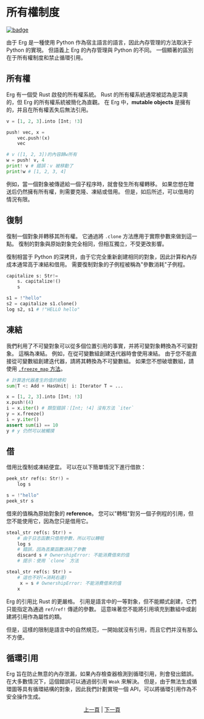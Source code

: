 # 所有權制度

[![badge](https://img.shields.io/endpoint.svg?url=https%3A%2F%2Fgezf7g7pd5.execute-api.ap-northeast-1.amazonaws.com%2Fdefault%2Fsource_up_to_date%3Fowner%3Derg-lang%26repos%3Derg%26ref%3Dmain%26path%3Ddoc/EN/syntax/18_ownership.md%26commit_hash%3D06f8edc9e2c0cee34f6396fd7c64ec834ffb5352)](https://gezf7g7pd5.execute-api.ap-northeast-1.amazonaws.com/default/source_up_to_date?owner=erg-lang&repos=erg&ref=main&path=doc/EN/syntax/18_ownership.md&commit_hash=06f8edc9e2c0cee34f6396fd7c64ec834ffb5352)

由于 Erg 是一種使用 Python 作為宿主語言的語言，因此內存管理的方法取決于 Python 的實現。
但語義上 Erg 的內存管理與 Python 的不同。 一個顯著的區別在于所有權制度和禁止循環引用。

## 所有權

Erg 有一個受 Rust 啟發的所有權系統。
Rust 的所有權系統通常被認為是深奧的，但 Erg 的所有權系統被簡化為直觀。
在 Erg 中，__mutable objects__ 是擁有的，并且在所有權丟失后無法引用。

```python
v = [1, 2, 3].into [Int; !3]

push! vec, x =
    vec.push!(x)
    vec

# v ([1, 2, 3])的內容歸w所有
w = push! v, 4
print! v # 錯誤：v 被移動了
print!w # [1, 2, 3, 4]
```

例如，當一個對象被傳遞給一個子程序時，就會發生所有權轉移。
如果您想在贈送后仍然擁有所有權，則需要克隆、凍結或借用。
但是，如后所述，可以借用的情況有限。

## 復制

復制一個對象并轉移其所有權。 它通過將 `.clone` 方法應用于實際參數來做到這一點。
復制的對象與原始對象完全相同，但相互獨立，不受更改影響。

復制相當于 Python 的深拷貝，由于它完全重新創建相同的對象，因此計算和內存成本通常高于凍結和借用。
需要復制對象的子例程被稱為"參數消耗"子例程。

```python
capitalize s: Str!=
    s. capitalize!()
    s

s1 = !"hello"
s2 = capitalize s1.clone()
log s2, s1 # !"HELLO hello"
```

## 凍結

我們利用了不可變對象可以從多個位置引用的事實，并將可變對象轉換為不可變對象。
這稱為凍結。 例如，在從可變數組創建迭代器時會使用凍結。
由于您不能直接從可變數組創建迭代器，請將其轉換為不可變數組。
如果您不想破壞數組，請使用 [`.freeze_map` 方法](./type/mut.md)。

```python
# 計算迭代器產生的值的總和
sum|T <: Add + HasUnit| i: Iterator T = ...

x = [1, 2, 3].into [Int; !3]
x.push!(4)
i = x.iter() # 類型錯誤：[Int; !4] 沒有方法 `iter`
y = x.freeze()
i = y.iter()
assert sum(i) == 10
y # y 仍然可以被觸摸
```

## 借

借用比復制或凍結便宜。
可以在以下簡單情況下進行借款：

```python
peek_str ref(s: Str!) =
    log s

s = !"hello"
peek_str s
```

借來的值稱為原始對象的 __reference__。
您可以"轉租"對另一個子例程的引用，但您不能使用它，因為您只是借用它。

```python
steal_str ref(s: Str!) =
    # 由于日志函數只借用參數，所以可以轉租
    log s
    # 錯誤，因為丟棄函數消耗了參數
    discard s # OwnershipError: 不能消費借來的值
    # 提示：使用 `clone` 方法
```

```python
steal_str ref(s: Str!) =
    # 這也不好(=消耗右邊)
     x = s # OwnershipError: 不能消費借來的值
    x
```

Erg 的引用比 Rust 的更嚴格。 引用是語言中的一等對象，但不能顯式創建，它們只能指定為通過 `ref`/`ref!` 傳遞的參數。
這意味著您不能將引用填充到數組中或創建將引用作為屬性的類。

但是，這樣的限制是語言中的自然規范，一開始就沒有引用，而且它們并沒有那么不方便。

## 循環引用

Erg 旨在防止無意的內存泄漏，如果內存檢查器檢測到循環引用，則會發出錯誤。 在大多數情況下，這個錯誤可以通過弱引用 `Weak` 來解決。 但是，由于無法生成循環圖等具有循環結構的對象，因此我們計劃實現一個 API，可以將循環引用作為不安全操作生成。

<p align='center'>
    <a href='./17_mutability.md'>上一頁</a> | <a href='./19_visibility.md'>下一頁</a>
</p>
